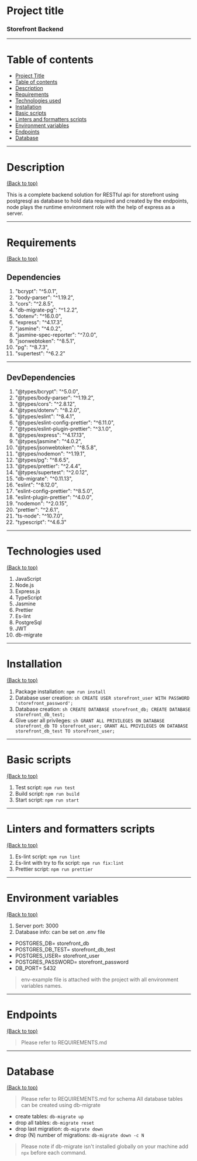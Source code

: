 # Project title

### Storefront Backend

---

# Table of contents


- [Project Title](#project-title)
- [Table of contents](#table-of-contents)
- [Description](#description)
- [Requirements](#requirements)
- [Technologies used](#technologies-used)
- [Installation](#installation)
- [Basic scripts](#basic-scripts)
- [Linters and formatters scripts](#linters-and-formatters-scripts)
- [Environment variables](#environment-variables)
- [Endpoints](#endpoints)
- [Database](#database)

---

# Description
[(Back to top)](#table-of-contents)

This is a complete backend solution for RESTful api for storefront using postgresql as database to hold data required and created by the endpoints, node plays the runtime environment role with the help of express as a server. 

---

# Requirements
[(Back to top)](#table-of-contents)

## Dependencies
    
1.  "bcrypt": "^5.0.1",
2.  "body-parser": "^1.19.2",
3.  "cors": "^2.8.5",
4.  "db-migrate-pg": "^1.2.2",
5.  "dotenv": "^16.0.0",
6.  "express": "^4.17.3",
7.  "jasmine": "^4.0.2",
8.  "jasmine-spec-reporter": "^7.0.0",
9.  "jsonwebtoken": "^8.5.1",
10. "pg": "^8.7.3",
11. "supertest": "^6.2.2"
---
## DevDependencies
1.  "@types/bcrypt": "^5.0.0",
2.  "@types/body-parser": "^1.19.2",
3.  "@types/cors": "^2.8.12",
4.  "@types/dotenv": "^8.2.0",
5.  "@types/eslint": "^8.4.1",
6.  "@types/eslint-config-prettier": "^6.11.0",
7.  "@types/eslint-plugin-prettier": "^3.1.0",
8.  "@types/express": "^4.17.13",
9.  "@types/jasmine": "^4.0.2",
10. "@types/jsonwebtoken": "^8.5.8",
11. "@types/nodemon": "^1.19.1",
12. "@types/pg": "^8.6.5",
13. "@types/prettier": "^2.4.4",
14. "@types/supertest": "^2.0.12",
15. "db-migrate": "^0.11.13",
16. "eslint": "^8.12.0",
17. "eslint-config-prettier": "^8.5.0",
18. "eslint-plugin-prettier": "^4.0.0",
19. "nodemon": "^2.0.15",
20. "prettier": "^2.6.1",
21. "ts-node": "^10.7.0",
22. "typescript": "^4.6.3"
---

# Technologies used
[(Back to top)](#table-of-contents)

1. JavaScript
2. Node.js
3. Express.js
4. TypeScript
5. Jasmine
6. Prettier
7. Es-lint
8. PostgreSql
9. JWT
10. db-migrate

---

# Installation
[(Back to top)](#table-of-contents)

1. Package installation: ```npm run install```
2. Database user creation: ```sh CREATE USER storefront_user WITH PASSWORD 'storefront_password';```
3. Database creation: ```sh CREATE DATABASE storefront_db;
CREATE DATABASE storefront_db_test;```
4. Give user all privileges: ```sh GRANT ALL PRIVILEGES ON DATABASE storefront_db TO storefront_user;
GRANT ALL PRIVILEGES ON DATABASE storefront_db_test TO storefront_user;```

---

# Basic scripts
[(Back to top)](#basic-scripts)

1. Test script:  ```npm run test```
2. Build script: ```npm run build```
3. Start script: ```npm run start```

---

# Linters and formatters scripts
[(Back to top)](#linters-and-formatters-scripts)

1. Es-lint script: ```npm run lint```
2. Es-lint with try to fix script: ```npm run fix:lint```
3. Prettier script: ```npm run prettier```

---

# Environment variables
[(Back to top)](#endpoints)

1. Server port: 3000
2. Database info: can be set on .env file
- POSTGRES_DB= storefront_db
- POSTGRES_DB_TEST= storefront_db_test
- POSTGRES_USER= storefront_user
- POSTGRES_PASSWORD= storefront_password
- DB_PORT= 5432
> env-example file is attached with the project with all environment variables names.

---

# Endpoints
[(Back to top)](#endpoints)

> Please refer to REQUIREMENTS.md

---

# Database
[(Back to top)](#endpoints)

> Please refer to REQUIREMENTS.md for schema 
All database tables can be created using db-migrate
- create tables: ```db-migrate up``` 
- drop all tables: ```db-migrate reset```
- drop last migration: ```db-migrate down```
- drop (N) number of migrations: ```db-migrate down -c N```
> Please note if db-migrate isn't installed globally on your machine add ```npx``` before each command.